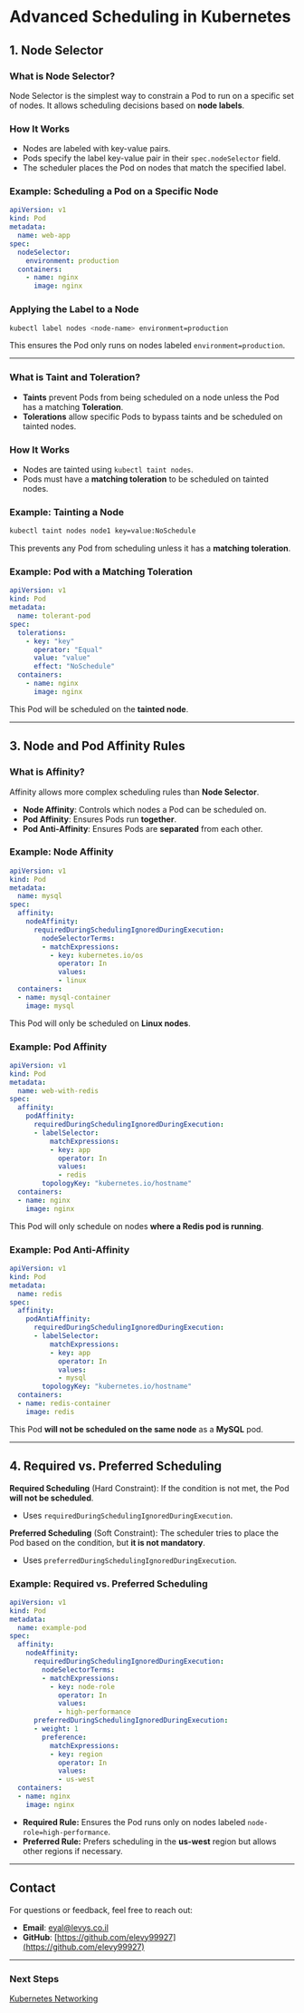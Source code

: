 # Advanced Scheduling in Kubernetes

## 1. Node Selector

### **What is Node Selector?**

Node Selector is the simplest way to constrain a Pod to run on a specific set of nodes. It allows scheduling decisions based on **node labels**.

### **How It Works**

- Nodes are labeled with key-value pairs.
- Pods specify the label key-value pair in their `spec.nodeSelector` field.
- The scheduler places the Pod on nodes that match the specified label.

### **Example: Scheduling a Pod on a Specific Node**

```yaml
apiVersion: v1
kind: Pod
metadata:
  name: web-app
spec:
  nodeSelector:
    environment: production
  containers:
    - name: nginx
      image: nginx
```

### **Applying the Label to a Node**

```sh
kubectl label nodes <node-name> environment=production
```

This ensures the Pod only runs on nodes labeled `environment=production`.

---

### **What is Taint and Toleration?**

- **Taints** prevent Pods from being scheduled on a node unless the Pod has a matching **Toleration**.
- **Tolerations** allow specific Pods to bypass taints and be scheduled on tainted nodes.

### **How It Works**

- Nodes are tainted using `kubectl taint nodes`.
- Pods must have a **matching toleration** to be scheduled on tainted nodes.

### **Example: Tainting a Node**

```sh
kubectl taint nodes node1 key=value:NoSchedule
```

This prevents any Pod from scheduling unless it has a **matching toleration**.

### **Example: Pod with a Matching Toleration**

```yaml
apiVersion: v1
kind: Pod
metadata:
  name: tolerant-pod
spec:
  tolerations:
    - key: "key"
      operator: "Equal"
      value: "value"
      effect: "NoSchedule"
  containers:
    - name: nginx
      image: nginx
```

This Pod will be scheduled on the **tainted node**.

---

## 3. Node and Pod Affinity Rules

### **What is Affinity?**

Affinity allows more complex scheduling rules than **Node Selector**.

- **Node Affinity**: Controls which nodes a Pod can be scheduled on.
- **Pod Affinity**: Ensures Pods run **together**.
- **Pod Anti-Affinity**: Ensures Pods are **separated** from each other.

### **Example: Node Affinity**

```yaml
apiVersion: v1
kind: Pod
metadata:
  name: mysql
spec:
  affinity:
    nodeAffinity:
      requiredDuringSchedulingIgnoredDuringExecution:
        nodeSelectorTerms:
        - matchExpressions:
          - key: kubernetes.io/os
            operator: In
            values:
            - linux
  containers:
  - name: mysql-container
    image: mysql
```

This Pod will only be scheduled on **Linux nodes**.

### **Example: Pod Affinity**

```yaml
apiVersion: v1
kind: Pod
metadata:
  name: web-with-redis
spec:
  affinity:
    podAffinity:
      requiredDuringSchedulingIgnoredDuringExecution:
      - labelSelector:
          matchExpressions:
          - key: app
            operator: In
            values:
            - redis
        topologyKey: "kubernetes.io/hostname"
  containers:
  - name: nginx
    image: nginx
```

This Pod will only schedule on nodes **where a Redis pod is running**.

### **Example: Pod Anti-Affinity**

```yaml
apiVersion: v1
kind: Pod
metadata:
  name: redis
spec:
  affinity:
    podAntiAffinity:
      requiredDuringSchedulingIgnoredDuringExecution:
      - labelSelector:
          matchExpressions:
          - key: app
            operator: In
            values:
            - mysql
        topologyKey: "kubernetes.io/hostname"
  containers:
  - name: redis-container
    image: redis
```

This Pod **will not be scheduled on the same node** as a **MySQL** pod.

---

## 4. Required vs. Preferred Scheduling

**Required Scheduling** (Hard Constraint): If the condition is not met, the Pod **will not be scheduled**.

- Uses `requiredDuringSchedulingIgnoredDuringExecution`.

**Preferred Scheduling** (Soft Constraint): The scheduler tries to place the Pod based on the condition, but **it is not mandatory**.

- Uses `preferredDuringSchedulingIgnoredDuringExecution`.

### **Example: Required vs. Preferred Scheduling**

```yaml
apiVersion: v1
kind: Pod
metadata:
  name: example-pod
spec:
  affinity:
    nodeAffinity:
      requiredDuringSchedulingIgnoredDuringExecution:
        nodeSelectorTerms:
        - matchExpressions:
          - key: node-role
            operator: In
            values:
            - high-performance
      preferredDuringSchedulingIgnoredDuringExecution:
      - weight: 1
        preference:
          matchExpressions:
          - key: region
            operator: In
            values:
            - us-west
  containers:
  - name: nginx
    image: nginx
```

- **Required Rule:** Ensures the Pod runs only on nodes labeled `node-role=high-performance`.
- **Preferred Rule:** Prefers scheduling in the **us-west** region but allows other regions if necessary.


---
## **Contact**
For questions or feedback, feel free to reach out:
- **Email**: eyal@levys.co.il
- **GitHub**: [https://github.com/elevy99927](https://github.com/elevy99927)

---
### **Next Steps**
<A href="./Chapter-08.md">Kubernetes Networking</A>